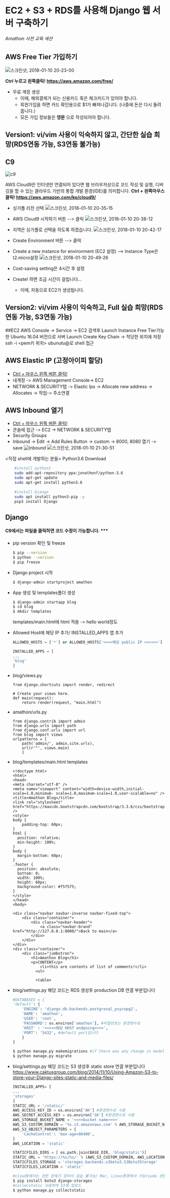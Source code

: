 # EC2 + S3 + RDS를 사용해 Django 웹 서버 구축하기
###### Amathon 사전 교육 세션

## AWS Free Tier 가입하기
![스크린샷, 2018-01-10 20-23-00](https://i.imgur.com/MTm3XV4.png)

**Ctrl 누르고 왼쪽클릭!**
**https://aws.amazon.com/free/**

* 무료 계정 생성
    - 이때, 해외결제가 되는 신용카드 혹은 체크카드가 있어야 합니다.
    - 회원가입을 하면 카드 확인용으로 $1가 빠져나갑니다. (나중에 돈은 다시 돌려줍니다.)
    - 모든 가입 정보들은 **영문** 으로 작성되어야 합니다.

## Version1: vi/vim 사용이 익숙하지 않고, 간단한 실습 희망(RDS연동 가능, S3연동 불가능)
## C9
![c9](https://i.imgur.com/rzZMKYN.png)

AWS Cloud9은 인터넷만 연결되어 있다면 웹 브라우저상으로 코드 작성 및 실행, 디버깅을 할 수 있는 클라우드 기반의 통합 개발 환경(IDE)를 의미합니다.
**Ctrl + 왼쪽마우스 클릭!**
**https://aws.amazon.com/ko/cloud9/**
<br>

* 싱가폴 리전 선택
![스크린샷, 2018-01-10 20-35-15](https://i.imgur.com/C4v5zVW.png)

* AWS Cloud9 시작하기 버튼 --> 클릭
![스크린샷, 2018-01-10 20-38-12](https://i.imgur.com/jDNs9SR.png)
* 지역은 싱가폴로 선택을 하도록 하겠습니다.
![스크린샷, 2018-01-10 20-42-17](https://i.imgur.com/G1HBFzt.png)
* Create Environment 버튼 --> 클릭
* Create a new instance for environment (EC2 설정) --> Instance Type은 t2.micro설정
![스크린샷, 2018-01-10 20-49-26](https://i.imgur.com/5ivNdsk.png)
* Cost-saving setting은 4시간 후 설정
* Create! 하면 조금 시간이 걸립니다...
    * 이때, 자동으로 EC2가 생성됩니다.

## Version2: vi/vim 사용이 익숙하고, Full 실습 희망(RDS연동 가능, S3연동 가능)
##EC2
AWS Console -> Service -> EC2 검색후 Launch Instance
Free Tier가능한 Ubuntu 16.04 버전으로 서버 Launch
Create Key Chain -> 적당한 위치에 저장
ssh -i <pem키 위치> ubunutu@<public ip>로 shell 접근

## AWS Elastic IP (고정아이피 할당)
* [Ctrl + 마우스 왼쪽 버튼 클릭!](https://aws.amazon.com/ko/)
* 내계정 -> AWS Management Console-> EC2
* NETWORK & SECURITY탭 -> Elastic Ips -> Allocate new address -> Allocates -> 작업-> 주소연결

## AWS Inbound 열기
* [Ctrl + 마우스 왼쪽 버튼 클릭!](https://aws.amazon.com/ko/)
* 콘솔에 접근  -> EC2 -> NETWORK & SECURITY탭
* Security Groups
* Inbound -> Edit  -> Add Rules Button -> custom -> 8000, 8080 열기 -> save
![inbound](https://i.imgur.com/MLrtqy2.png)
![스크린샷, 2018-01-10 21-30-51](https://i.imgur.com/1T7SqP1.png)

<직접 shell에 개발하는 분들>
Python3.6 Download
``` bash
    #install python3
    sudo add-apt-repository ppa:jonathonf/python-3.6
    sudo apt-get update
    sudo apt-get install python3.6
    
    #install Django
    sudo apt install python3-pip -y
    pip3 install Django
```

## Django
#### C9에서는 파일을 클릭하면 코드 수정이 가능합니다. ***
* pip version 확인 및 freeze
    ```bash
    $ pip --version
    $ python --version
    $ pip freeze
    ```
    
* Django project 시작
    ```bash
    $ django-admin startproject amathon
    ```
    
* App 생성 및 templates폴더 생성
    ```bash
    $ django-admin startapp blog
    $ cd blog
    $ mkdir templates
    ```
    templates/main.html에 html 적용 -> hello world정도
    
* Allowed Host에 해당 IP 추가/ INSTALLED_APPS 앱 추가
    ```amathon/settings.py
    ALLOWED_HOSTS = ['*'] or ALLOWED_HOSTS['<<<<해당 public IP >>>>>>']
    
    INSTALLED_APPS = [
    ...
    'blog'
    ]
    ```
* blog/views.py
    ```
    from django.shortcuts import render, redirect

    # Create your views here.
    def main(request):
        return render(request, "main.html")
    ```

* amathon/urls.py
    ```
    from django.contrib import admin
    from django.urls import path
    from django.conf.urls import url
    from blog import views
    urlpatterns = [
        path('admin/', admin.site.urls),
        url(r'^', views.main)
        ]
    ```

* blog/templates/main.html
templates 
    ```
    <!doctype html>
    <html>
    <head>
    <meta charset="utf-8" />
    <meta name="viewport" content="width=device-width,initial-scale=1.0,minimum- scale=1.0,maximum-scale=1.0,user-scalable=no" />
    <title>Amathon Blog</title>
    <link rel="stylesheet" href="https://maxcdn.bootstrapcdn.com/bootstrap/3.3.6/css/bootstrap.min.css" />
    <style>
    body {
        padding-top: 60px;
    }
    html {
      position: relative;
      min-height: 100%;
    }
    body {
      margin-bottom: 60px;
    }
    .footer {
      position: absolute;
      bottom: 0;
      width: 100%;
      height: 60px;
      background-color: #f5f5f5;
    }
    </style>
    </head>
    <body>

    <div class="navbar navbar-inverse navbar-fixed-top">
        <div class="container">
            <div class="navbar-header">
                <a class="navbar-brand" href="http://127.0.0.1:8000/">Back to main</a>
            </div>
        </div>
    </div>
    <div class="container">
        <div class="jumbotron">
            <h1>Amathon Blog</h1>
            <p>CONTENT</p>
                <li>this are contents of list of comments!</li>
              <ul>

              <table>
  ```

* blog/settings.py
해당 코드는 RDS 생성후 production DB 연결 부분입니다
    ``` amathon/settings.py
    #DATABASES = {
    'default': {
        'ENGINE': 'django.db.backends.postgresql_psycopg2',
        'NAME': 'amathon',
        'USER': 'root',
        'PASSWORD': os.environ['amathon'], #비밀번호는 환경변수로
        'HOST' : '<<<<<해당 HOST endpoing>>>>',
        'PORT': '5432', #default port입니다
        }
    }
    ```
    ``` bash
    $ python manage.py makemigrations #if there was any change in models.py file
    $ python manage.py migrate
    ```

* blog/settings.py
해당 코드는 S3 생성후 static store 연결 부분입니다
https://www.caktusgroup.com/blog/2014/11/10/Using-Amazon-S3-to-store-your-Django-sites-static-and-media-files/
    ``` amathon/settings.py
    INSTALLED_APPS= [
    ...
    'storages'
    ]
    STATIC_URL = '/static/'
    AWS_ACCESS_KEY_ID = os.environ['AK'] #환경변수로 사용
    AWS_SECRET_ACCESS_KEY = os.environ['SK'] #환경변수로 사용
    AWS_STORAGE_BUCKET_NAME = '<<<<bucket name>>>>'
    AWS_S3_CUSTOM_DOMAIN = '%s.s3.amazonaws.com' % AWS_STORAGE_BUCKET_NAME
    AWS_S3_OBJECT_PARAMETERS = {
        'CacheControl': 'max-age=86400',
    }
    AWS_LOCATION = 'static'

    STATICFILES_DIRS = [ os.path.join(BASE_DIR, 'blog/static')]
    STATIC_URL = 'https://%s/%s/' % (AWS_S3_CUSTOM_DOMAIN, AWS_LOCATION)
    STATICFILES_STORAGE = 'storages.backends.s3boto3.S3Boto3Storage'
    STATICFILES_LOCATION = 'static'
    ```
    
    ``` bash
    #cloud9에서는 권한 문제가 있어서 실습 불가능/ Mac, Linux환경에서 가능(sudo 권한) 
    $ pip install boto3 django-storages
    #collecstatic 사용하여 S3에 업로드
    $ python manage.py collectstatic 
    ```
